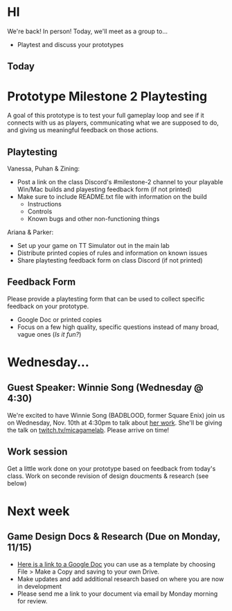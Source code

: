 # HI
We're back! In person! Today, we'll meet as a group to...
- Playtest and discuss your prototypes

## Today

# Prototype Milestone 2 Playtesting
A goal of this prototype is to test your full gameplay loop and see if it connects with us as players, communicating what we are supposed to do, and giving us meaningful feedback on those actions.


## Playtesting

Vanessa, Puhan & Zining:
- Post a link on the class Discord's #milestone-2 channel to your playable Win/Mac builds and playesting feedback form (if not printed)
- Make sure to include README.txt file with information on the build
  - Instructions
  - Controls
  - Known bugs and other non-functioning things

Ariana & Parker: 
- Set up your game on TT Simulator out in the main lab
- Distribute printed copies of rules and information on known issues
- Share playtesting feedback form on class Discord (if not printed)

## Feedback Form
Please provide a playtesting form that can be used to collect specific feedback on your prototype. 
- Google Doc or printed copies
- Focus on a few high quality, specific questions instead of many broad, vague ones (*Is it fun?*)

# Wednesday...
## Guest Speaker: Winnie Song (Wednesday @ 4:30)
We're excited to have Winnie Song (BADBLOOD, former Square Enix) join us on Wednesday, Nov. 10th at 4:30pm to talk about [her work](https://wsong.me). She'll be giving the talk on [twitch.tv/micagamelab](https://twitch.tv/micagamelab). Please arrive on time!

## Work session
Get a little work done on your prototype based on feedback from today's class. Work on seconde revision of design doucments & research (see below)

# Next week
## Game Design Docs & Research (Due on Monday, 11/15)
- [Here is a link to a Google Doc](https://docs.google.com/document/d/1hdGCWW5B-_Vp6Y_65haw7FNPobEuwvS0CDMTzG3qURU/edit?usp=sharing) you can use as a template by choosing File > Make a Copy and saving to your own Drive.
- Make updates and add additional research based on where you are now in development
- Please send me a link to your document via email by Monday morning for review.

